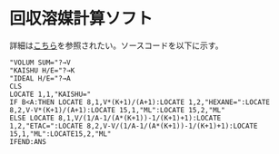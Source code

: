 # 回収溶媒計算ソフト


詳細は[こちら](https://github.com/ItokenProgramming/Solvent-Collection-Calculator/raw/main/About-Solvent-Collection-Calculator.pdf)を参照されたい。ソースコードを以下に示す。

```
"VOLUM SUM="?→V
"KAISHU H/E="?→K
"IDEAL H/E="?→A
CLS
LOCATE 1,1,"KAISHU="
IF B<A:THEN LOCATE 8,1,V*(K+1)/(A+1):LOCATE 1,2,"HEXANE=":LOCATE 8,2,V-V*(K+1)/(A+1):LOCATE 15,1,"ML":LOCATE 15,2,"ML"
ELSE LOCATE 8,1,V/(1/A-1/(A*(K+1))-1/(K+1)+1):LOCATE 1,2,"ETAC=":LOCATE 8,2,V-V/(1/A-1/(A*(K+1))-1/(K+1)+1):LOCATE 15,1,"ML":LOCATE15,2,"ML"
IFEND:ANS
```
